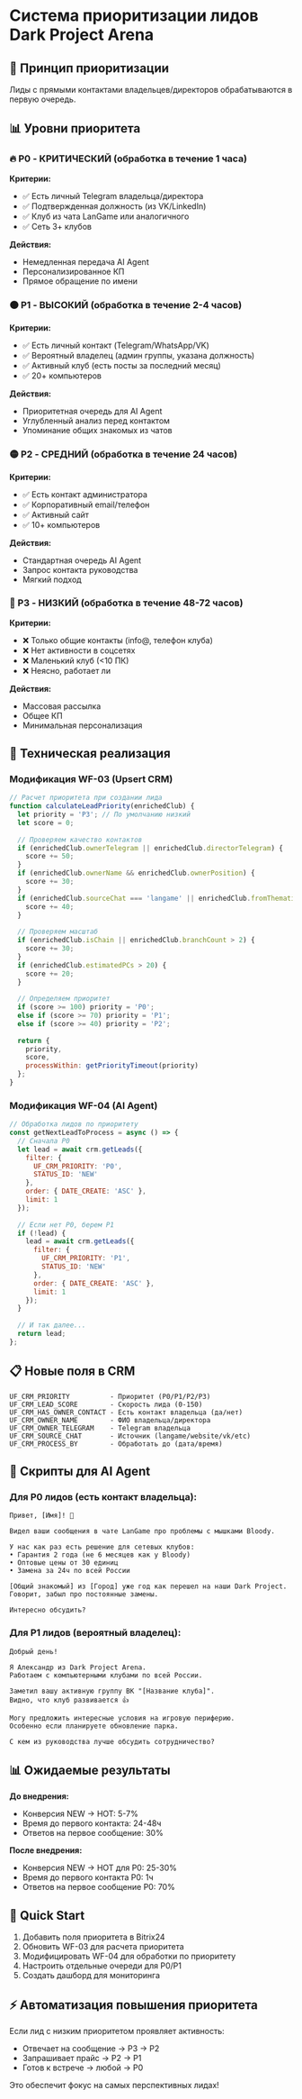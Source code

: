 # Система приоритизации лидов Dark Project Arena

## 🎯 Принцип приоритизации

Лиды с прямыми контактами владельцев/директоров обрабатываются в первую очередь.

## 📊 Уровни приоритета

### 🔥 P0 - КРИТИЧЕСКИЙ (обработка в течение 1 часа)
**Критерии:**
- ✅ Есть личный Telegram владельца/директора
- ✅ Подтвержденная должность (из VK/LinkedIn)
- ✅ Клуб из чата LanGame или аналогичного
- ✅ Сеть 3+ клубов

**Действия:**
- Немедленная передача AI Agent
- Персонализированное КП
- Прямое обращение по имени

### 🟠 P1 - ВЫСОКИЙ (обработка в течение 2-4 часов)
**Критерии:**
- ✅ Есть личный контакт (Telegram/WhatsApp/VK)
- ✅ Вероятный владелец (админ группы, указана должность)
- ✅ Активный клуб (есть посты за последний месяц)
- ✅ 20+ компьютеров

**Действия:**
- Приоритетная очередь для AI Agent
- Углубленный анализ перед контактом
- Упоминание общих знакомых из чатов

### 🟡 P2 - СРЕДНИЙ (обработка в течение 24 часов)
**Критерии:**
- ✅ Есть контакт администратора
- ✅ Корпоративный email/телефон
- ✅ Активный сайт
- ✅ 10+ компьютеров

**Действия:**
- Стандартная очередь AI Agent
- Запрос контакта руководства
- Мягкий подход

### 🔵 P3 - НИЗКИЙ (обработка в течение 48-72 часов)  
**Критерии:**
- ❌ Только общие контакты (info@, телефон клуба)
- ❌ Нет активности в соцсетях
- ❌ Маленький клуб (<10 ПК)
- ❌ Неясно, работает ли

**Действия:**
- Массовая рассылка
- Общее КП
- Минимальная персонализация

## 🔧 Техническая реализация

### Модификация WF-03 (Upsert CRM)
```javascript
// Расчет приоритета при создании лида
function calculateLeadPriority(enrichedClub) {
  let priority = 'P3'; // По умолчанию низкий
  let score = 0;
  
  // Проверяем качество контактов
  if (enrichedClub.ownerTelegram || enrichedClub.directorTelegram) {
    score += 50;
  }
  if (enrichedClub.ownerName && enrichedClub.ownerPosition) {
    score += 30;
  }
  if (enrichedClub.sourceChat === 'langame' || enrichedClub.fromThematicChat) {
    score += 40;
  }
  
  // Проверяем масштаб
  if (enrichedClub.isChain || enrichedClub.branchCount > 2) {
    score += 30;
  }
  if (enrichedClub.estimatedPCs > 20) {
    score += 20;
  }
  
  // Определяем приоритет
  if (score >= 100) priority = 'P0';
  else if (score >= 70) priority = 'P1';
  else if (score >= 40) priority = 'P2';
  
  return {
    priority,
    score,
    processWithin: getPriorityTimeout(priority)
  };
}
```

### Модификация WF-04 (AI Agent)
```javascript
// Обработка лидов по приоритету
const getNextLeadToProcess = async () => {
  // Сначала P0
  let lead = await crm.getLeads({
    filter: {
      UF_CRM_PRIORITY: 'P0',
      STATUS_ID: 'NEW'
    },
    order: { DATE_CREATE: 'ASC' },
    limit: 1
  });
  
  // Если нет P0, берем P1
  if (!lead) {
    lead = await crm.getLeads({
      filter: {
        UF_CRM_PRIORITY: 'P1',
        STATUS_ID: 'NEW'
      },
      order: { DATE_CREATE: 'ASC' },
      limit: 1
    });
  }
  
  // И так далее...
  return lead;
};
```

## 📋 Новые поля в CRM

```
UF_CRM_PRIORITY          - Приоритет (P0/P1/P2/P3)
UF_CRM_LEAD_SCORE        - Скорость лида (0-150)
UF_CRM_HAS_OWNER_CONTACT - Есть контакт владельца (да/нет)
UF_CRM_OWNER_NAME        - ФИО владельца/директора
UF_CRM_OWNER_TELEGRAM    - Telegram владельца
UF_CRM_SOURCE_CHAT       - Источник (langame/website/vk/etc)
UF_CRM_PROCESS_BY        - Обработать до (дата/время)
```

## 🎯 Скрипты для AI Agent

### Для P0 лидов (есть контакт владельца):
```
Привет, [Имя]! 👋

Видел ваши сообщения в чате LanGame про проблемы с мышками Bloody.

У нас как раз есть решение для сетевых клубов:
• Гарантия 2 года (не 6 месяцев как у Bloody)
• Оптовые цены от 30 единиц
• Замена за 24ч по всей России

[Общий знакомый] из [Город] уже год как перешел на наши Dark Project.
Говорит, забыл про постоянные замены.

Интересно обсудить?
```

### Для P1 лидов (вероятный владелец):
```
Добрый день! 

Я Александр из Dark Project Arena.
Работаем с компьютерными клубами по всей России.

Заметил вашу активную группу ВК "[Название клуба]".
Видно, что клуб развивается 👍

Могу предложить интересные условия на игровую периферию.
Особенно если планируете обновление парка.

С кем из руководства лучше обсудить сотрудничество?
```

## 📊 Ожидаемые результаты

**До внедрения:**
- Конверсия NEW → HOT: 5-7%
- Время до первого контакта: 24-48ч
- Ответов на первое сообщение: 30%

**После внедрения:**
- Конверсия NEW → HOT для P0: 25-30%
- Время до первого контакта P0: 1ч
- Ответов на первое сообщение P0: 70%

## 🚀 Quick Start

1. Добавить поля приоритета в Bitrix24
2. Обновить WF-03 для расчета приоритета
3. Модифицировать WF-04 для обработки по приоритету
4. Настроить отдельные очереди для P0/P1
5. Создать дашборд для мониторинга

## ⚡ Автоматизация повышения приоритета

Если лид с низким приоритетом проявляет активность:
- Отвечает на сообщение → P3 → P2
- Запрашивает прайс → P2 → P1  
- Готов к встрече → любой → P0

Это обеспечит фокус на самых перспективных лидах!